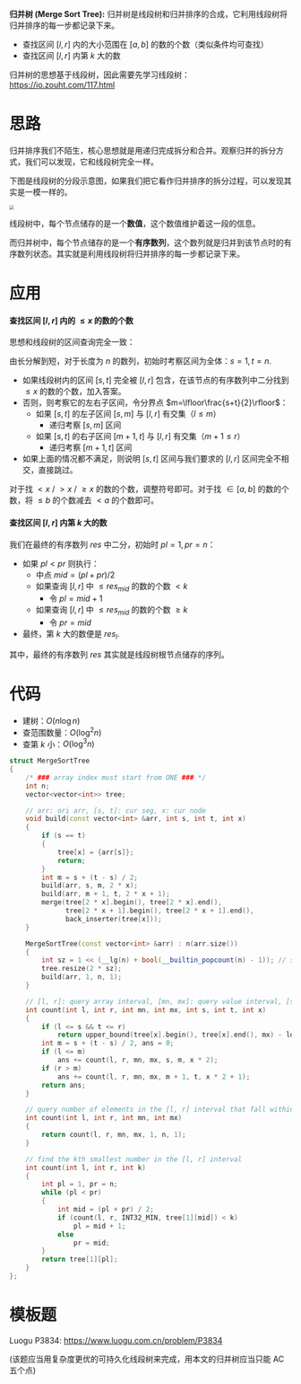 **归并树 (Merge Sort Tree):** 归并树是线段树和归并排序的合成，它利用线段树将归并排序的每一步都记录下来。

- 查找区间 $[l,r]$ 内的大小范围在 $[a,b]$ 的数的个数（类似条件均可查找）
- 查找区间 $[l,r]$ 内第 $k$ 大的数

<!--more-->

归并树的思想基于线段树，因此需要先学习线段树：https://io.zouht.com/117.html

# 思路

归并排序我们不陌生，核心思想就是用递归完成拆分和合并。观察归并的拆分方式，我们可以发现，它和线段树完全一样。

下图是线段树的分段示意图，如果我们把它看作归并排序的拆分过程，可以发现其实是一模一样的。

<img src="https://assets.zouht.com/img/note/117-03.webp" style="zoom: 50%;" />

线段树中，每个节点储存的是一个**数值**，这个数值维护着这一段的信息。

而归并树中，每个节点储存的是一个**有序数列**，这个数列就是归并到该节点时的有序数列状态。其实就是利用线段树将归并排序的每一步都记录下来。

# 应用

#### 查找区间 $[l,r]$ 内的 $\leq x$ 的数的个数

思想和线段树的区间查询完全一致：

由长分解到短，对于长度为 $n$ 的数列，初始时考察区间为全体：$s=1,t=n$.

- 如果线段树内的区间 $[s,t]$ 完全被 $[l,r]$ 包含，在该节点的有序数列中二分找到 $\leq x$ 的数的个数，加入答案。
- 否则，则考察它的左右子区间，令分界点 $m=\lfloor\frac{s+t}{2}\rfloor$：
  - 如果 $[s,t]$ 的左子区间 $[s,m]$ 与 $[l,r]$ 有交集（$l\leq m$）
    - 递归考察 $[s,m]$ 区间
  - 如果 $[s,t]$ 的右子区间 $[m+1,t]$ 与 $[l,r]$ 有交集（$m+1\leq r$）
    - 递归考察 $[m+1,t]$ 区间
- 如果上面的情况都不满足，则说明 $[s,t]$ 区间与我们要求的 $[l,r]$ 区间完全不相交，直接跳过。

对于找 $<x$ / $>x$ / $\geq x$ 的数的个数，调整符号即可。对于找 $\in[a,b]$ 的数的个数，将 $\leq b$ 的个数减去 $<a$ 的个数即可。

#### 查找区间 $[l,r]$ 内第 $k$ 大的数

我们在最终的有序数列 $res$ 中二分，初始时 $pl=1,pr=n$：

- 如果 $pl<pr$ 则执行：
  - 中点 $mid=(pl+pr)/2$
  - 如果查询 $[l,r]$ 中 $\leq res_{mid}$ 的数的个数 $<k$
    - 令 $pl = mid + 1$
  - 如果查询 $[l,r]$ 中 $\leq res_{mid}$ 的数的个数 $\geq k$
    - 令 $pr=mid$
- 最终，第 $k$ 大的数便是 $res_l$.

其中，最终的有序数列 $res$ 其实就是线段树根节点储存的序列。

# 代码

- 建树：$O(n\log n)$
- 查范围数量：$O(\log^2 n)$
- 查第 $k$ 小：$O(\log^3 n)$

```cpp
struct MergeSortTree
{
    /* ### array index must start from ONE ### */
    int n;
    vector<vector<int>> tree;

    // arr: ori arr, [s, t]: cur seg, x: cur node
    void build(const vector<int> &arr, int s, int t, int x)
    {
        if (s == t)
        {
            tree[x] = {arr[s]};
            return;
        }
        int m = s + (t - s) / 2;
        build(arr, s, m, 2 * x);
        build(arr, m + 1, t, 2 * x + 1);
        merge(tree[2 * x].begin(), tree[2 * x].end(),
              tree[2 * x + 1].begin(), tree[2 * x + 1].end(),
              back_inserter(tree[x]));
    }

    MergeSortTree(const vector<int> &arr) : n(arr.size())
    {
        int sz = 1 << (__lg(n) + bool(__builtin_popcount(n) - 1)); // sz = \lceil \log_{2}{n} \rceil
        tree.resize(2 * sz);
        build(arr, 1, n, 1);
    }

    // [l, r]: query array interval, [mn, mx]: query value interval, [s, t]: cur seg, x: cur node
    int count(int l, int r, int mn, int mx, int s, int t, int x)
    {
        if (l <= s && t <= r)
            return upper_bound(tree[x].begin(), tree[x].end(), mx) - lower_bound(tree[x].begin(), tree[x].end(), mn);
        int m = s + (t - s) / 2, ans = 0;
        if (l <= m)
            ans += count(l, r, mn, mx, s, m, x * 2);
        if (r > m)
            ans += count(l, r, mn, mx, m + 1, t, x * 2 + 1);
        return ans;
    }

    // query number of elements in the [l, r] interval that fall within the range [mn, mx]
    int count(int l, int r, int mn, int mx)
    {
        return count(l, r, mn, mx, 1, n, 1);
    }

    // find the kth smallest number in the [l, r] interval
    int count(int l, int r, int k)
    {
        int pl = 1, pr = n;
        while (pl < pr)
        {
            int mid = (pl + pr) / 2;
            if (count(l, r, INT32_MIN, tree[1][mid]) < k)
                pl = mid + 1;
            else
                pr = mid;
        }
        return tree[1][pl];
    }
};
```

# 模板题

Luogu P3834: https://www.luogu.com.cn/problem/P3834

(该题应当用复杂度更优的可持久化线段树来完成，用本文的归并树应当只能 AC 五个点)